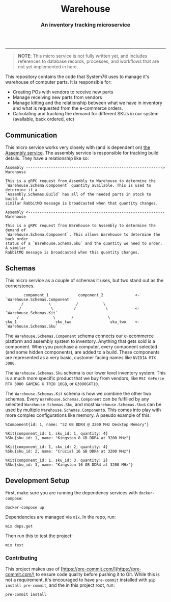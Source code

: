 <div align="center">
  <h1>Warehouse</h1>
  <h3>An inventory tracking microservice</h3>
  <br>
  <br>
</div>

---

> **NOTE**: This micro service is not fully written yet, and includes references
> to database records, processes, and workflows that are not yet implemented in
> here.

This repository contains the code that System76 uses to manage it's warehouse of
computer parts. It is responsible for:

- Creating POs with vendors to receive new parts
- Manage receiving new parts from vendors
- Manage kitting and the relationship between what we have in inventory and what
  is requested from the e-commerce orders.
- Calculating and tracking the demand for different SKUs in our system (available, back ordered, etc)

## Communication

This micro service works very closely with (and is dependent on)
[the Assembly service](https://github.com/system76/assembly). The assembly
service is responsible for tracking build details. They have a relationship like
so:

```
Assembly ------------------------------------------------------------> Warehouse

This is a gRPC request from Assembly to Warehouse to determine the
`Warehouse.Schema.Component` quantity available. This is used to determine if a
`Assembly.Schemas.Build` has all of the needed parts in stock to build. A
similar RabbitMQ message is broadcasted when that quantity changes.

Assembly <------------------------------------------------------------ Warehouse

This is a gRPC request from Warehouse to Assembly to determine the demand of
`Warehouse.Schema.Component`. This allows Warehouse to determine the back order
status of a `Warehouse.Schema.Sku` and the quantity we need to order. A similar
RabbitMQ message is broadcasted when this quantity changes.
```

## Schemas

This micro service as a couple of schemas it uses, but two stand out as the
cornerstones.

```
        component_1             component_2              <- `Warehouse.Schemas.Component`
       /           \           /           \
      /             \         /             \            <- `Warehouse.Schemas.Kit`
     /               \       /               \
sku_1                 sku_two                 sku_two    <- `Warehouse.Schemas.Sku`
```

The `Warehouse.Schemas.Component` schema connects our e-ecommerce platform and
assembly system to inventory. Anything that gets sold is a component. When you
purchase a computer, every component selected (and some hidden components), are
added to a build. These components are represented as a very basic, customer
facing names like `NVIDIA RTX 3080`.

The `Warehouse.Schemas.Sku` schema is our lower level inventory system. This
is a much more specific product that we buy from vendors, like
`MSI GeForce RTX 3080 GAMING X TRIO 10GB`, or `G3080GXT10`.

The `Warehouse.Schemas.Kit` schema is how we combine the other two schemas.
Every `Warehouse.Schemas.Component` can be fulfilled by any selected
`Warehouse.Schemas.Sku`, and most `Warehouse.Schemas.Sku`s can be used by
multiple `Warehouse.Schemas.Component`s. This comes into play with more complex
configurations like memory. A pseudo example of this:

```
%Component{id: 1, name: "32 GB DDR4 @ 3200 MHz Desktop Memory"}

%Kit{component_id: 1, sku_id: 1, quantity: 4}
%Sku{sku_id: 1, name: "Kingston 8 GB DDR4 at 3200 MHz"}

%Kit{component_id: 1, sku_id: 2, quantity: 4}
%Sku{sku_id: 2, name: "Crucial 16 GB DDR4 at 3200 MHz"}

%Kit{component_id: 1, sku_id: 3, quantity: 2}
%Sku{sku_id: 3, name: "Kingston 16 GB DDR4 at 3200 MHz"}
```

## Development Setup

First, make sure you are running the dependency services with `docker-compose`:

```shell
docker-compose up
```

Dependencies are managed via `mix`. In the repo, run:

```shell
mix deps.get
```

Then run this to test the project:

```shell
mix test
```

### Contributing

This project makes use of [https://pre-commit.com/](https://pre-commit.com/) to ensure code quality before pushing it to Git. While this is not a requirement, it's encouraged to have `pre-commit` installed with `pip install pre-commit`, and the in this project root, run:

```shell
pre-commit install
```
